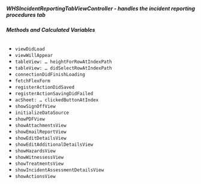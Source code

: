 ##### **WHSIncidentReportingTabViewController** - handles the incident reporting procedures tab

###### **Methods and Calculated Variables**
- `viewDidLoad`
- `viewWillAppear`
- `tableView: … heightForRowAtIndexPath`
- `tableView: … didSelectRowAtIndexPath`
- `connectionDidFinishLoading`
- `fetchFlexForm`
- `registerActionDidSaved`
- `registerActionSavingDidFailed`
- `acSheet: … clickedButtonAtIndex`
- `showSignOffView`
- `initializeDataSource`
- `showPDFView`
- `showAttachmentsView`
- `showEmailReportView`
- `showEditDetailsView`
- `showEditAdditionalDetailsView`
- `showHazardsView`
- `showWitnessessView`
- `showTreatmentsView`
- `showIncidentAssessmentDetailsView`
- `showActionsView`
